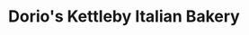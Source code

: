 ---
title: "Dorio's Kettleby Italian Bakery"
url: /kettleby/dorios-kettleby-italian-bakery/
shop: Bäckerei
---